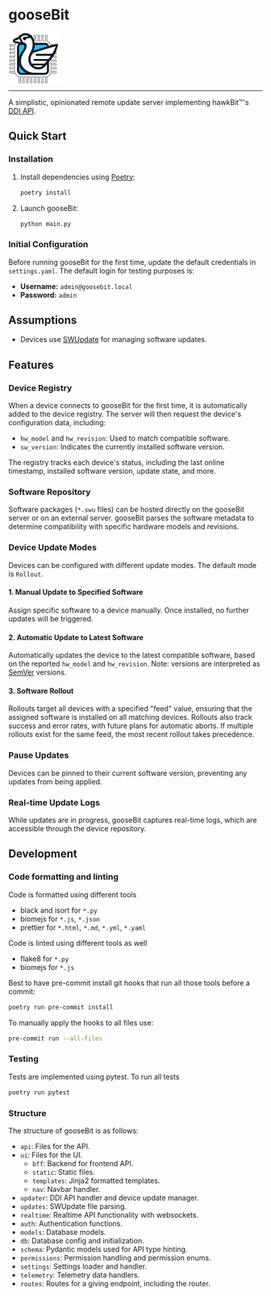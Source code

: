 # gooseBit

<img src="docs/img/goosebit-logo.png" style="width: 100px; height: 100px; display: block;">

---

A simplistic, opinionated remote update server implementing hawkBit™'s [DDI API](https://eclipse.dev/hawkbit/apis/ddi_api/).

## Quick Start

### Installation

1. Install dependencies using [Poetry](https://python-poetry.org/):
    ```bash
    poetry install
    ```
2. Launch gooseBit:
    ```bash
    python main.py
    ```

### Initial Configuration

Before running gooseBit for the first time, update the default credentials in `settings.yaml`. The default login for testing purposes is:

-   **Username:** `admin@goosebit.local`
-   **Password:** `admin`

## Assumptions

-   Devices use [SWUpdate](https://swupdate.org) for managing software updates.

## Features

### Device Registry

When a device connects to gooseBit for the first time, it is automatically added to the device registry. The server will then request the device's configuration data, including:

-   `hw_model` and `hw_revision`: Used to match compatible software.
-   `sw_version`: Indicates the currently installed software version.

The registry tracks each device's status, including the last online timestamp, installed software version, update state, and more.

### Software Repository

Software packages (`*.swu` files) can be hosted directly on the gooseBit server or on an external server. gooseBit parses the software metadata to determine compatibility with specific hardware models and revisions.

### Device Update Modes

Devices can be configured with different update modes. The default mode is `Rollout`.

#### 1. Manual Update to Specified Software

Assign specific software to a device manually. Once installed, no further updates will be triggered.

#### 2. Automatic Update to Latest Software

Automatically updates the device to the latest compatible software, based on the reported `hw_model` and `hw_revision`. Note: versions are interpreted as [SemVer](https://semver.org) versions.

#### 3. Software Rollout

Rollouts target all devices with a specified "feed" value, ensuring that the assigned software is installed on all matching devices. Rollouts also track success and error rates, with future plans for automatic aborts. If multiple rollouts exist for the same feed, the most recent rollout takes precedence.

### Pause Updates

Devices can be pinned to their current software version, preventing any updates from being applied.

### Real-time Update Logs

While updates are in progress, gooseBit captures real-time logs, which are accessible through the device repository.

## Development

### Code formatting and linting

Code is formatted using different tools

-   black and isort for `*.py`
-   biomejs for `*.js`, `*.json`
-   prettier for `*.html`, `*.md`, `*.yml`, `*.yaml`

Code is linted using different tools as well

-   flake8 for `*.py`
-   biomejs for `*.js`

Best to have pre-commit install git hooks that run all those tools before a commit:

```bash
poetry run pre-commit install
```

To manually apply the hooks to all files use:

```bash
pre-commit run --all-files
```

### Testing

Tests are implemented using pytest. To run all tests

```bash
poetry run pytest
```

### Structure

The structure of gooseBit is as follows:

-   `api`: Files for the API.
-   `ui`: Files for the UI.
    -   `bff`: Backend for frontend API.
    -   `static`: Static files.
    -   `templates`: Jinja2 formatted templates.
    -   `nav`: Navbar handler.
-   `updater`: DDI API handler and device update manager.
-   `updates`: SWUpdate file parsing.
-   `realtime`: Realtime API functionality with websockets.
-   `auth`: Authentication functions.
-   `models`: Database models.
-   `db`: Database config and initialization.
-   `schema`: Pydantic models used for API type hinting.
-   `permissions`: Permission handling and permission enums.
-   `settings`: Settings loader and handler.
-   `telemetry`: Telemetry data handlers.
-   `routes`: Routes for a giving endpoint, including the router.
